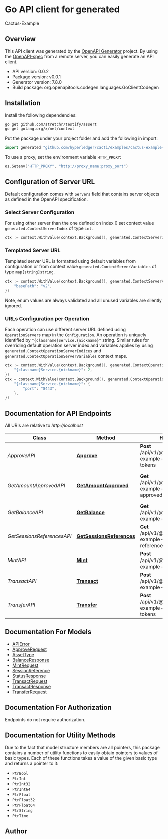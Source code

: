 # Go API client for generated

Cactus-Example


## Overview
This API client was generated by the [OpenAPI Generator](https://openapi-generator.tech) project.  By using the [OpenAPI-spec](https://www.openapis.org/) from a remote server, you can easily generate an API client.

- API version: 0.0.2
- Package version: v0.0.1
- Generator version: 7.8.0
- Build package: org.openapitools.codegen.languages.GoClientCodegen

## Installation

Install the following dependencies:

```sh
go get github.com/stretchr/testify/assert
go get golang.org/x/net/context
```

Put the package under your project folder and add the following in import:

```go
import generated "github.com/hyperledger/cacti/examples/cactus-example-cbdc-bridging-backend/src/main/go/generated"
```

To use a proxy, set the environment variable `HTTP_PROXY`:

```go
os.Setenv("HTTP_PROXY", "http://proxy_name:proxy_port")
```

## Configuration of Server URL

Default configuration comes with `Servers` field that contains server objects as defined in the OpenAPI specification.

### Select Server Configuration

For using other server than the one defined on index 0 set context value `generated.ContextServerIndex` of type `int`.

```go
ctx := context.WithValue(context.Background(), generated.ContextServerIndex, 1)
```

### Templated Server URL

Templated server URL is formatted using default variables from configuration or from context value `generated.ContextServerVariables` of type `map[string]string`.

```go
ctx := context.WithValue(context.Background(), generated.ContextServerVariables, map[string]string{
	"basePath": "v2",
})
```

Note, enum values are always validated and all unused variables are silently ignored.

### URLs Configuration per Operation

Each operation can use different server URL defined using `OperationServers` map in the `Configuration`.
An operation is uniquely identified by `"{classname}Service.{nickname}"` string.
Similar rules for overriding default operation server index and variables applies by using `generated.ContextOperationServerIndices` and `generated.ContextOperationServerVariables` context maps.

```go
ctx := context.WithValue(context.Background(), generated.ContextOperationServerIndices, map[string]int{
	"{classname}Service.{nickname}": 2,
})
ctx = context.WithValue(context.Background(), generated.ContextOperationServerVariables, map[string]map[string]string{
	"{classname}Service.{nickname}": {
		"port": "8443",
	},
})
```

## Documentation for API Endpoints

All URIs are relative to *http://localhost*

Class | Method | HTTP request | Description
------------ | ------------- | ------------- | -------------
*ApproveAPI* | [**Approve**](docs/ApproveAPI.md#approve) | **Post** /api/v1/@hyperledger/cactus-example-cbdc/approve-tokens | Submit a transaction intent
*GetAmountApprovedAPI* | [**GetAmountApproved**](docs/GetAmountApprovedAPI.md#getamountapproved) | **Get** /api/v1/@hyperledger/cactus-example-cbdc/get-amount-approved | Get the amount approved for a transaction
*GetBalanceAPI* | [**GetBalance**](docs/GetBalanceAPI.md#getbalance) | **Get** /api/v1/@hyperledger/cactus-example-cbdc/get-balance | 
*GetSessionsReferencesAPI* | [**GetSessionsReferences**](docs/GetSessionsReferencesAPI.md#getsessionsreferences) | **Get** /api/v1/@hyperledger/cactus-example-cbdc/get-sessions-references | Get SATP current sessions data
*MintAPI* | [**Mint**](docs/MintAPI.md#mint) | **Post** /api/v1/@hyperledger/cactus-example-cbdc/mint-tokens | Submit a transaction intent
*TransactAPI* | [**Transact**](docs/TransactAPI.md#transact) | **Post** /api/v1/@hyperledger/cactus-example-cbdc/transact | Submit a transaction intent
*TransferAPI* | [**Transfer**](docs/TransferAPI.md#transfer) | **Post** /api/v1/@hyperledger/cactus-example-cbdc/transfer-tokens | Submit a transaction intent


## Documentation For Models

 - [APIError](docs/APIError.md)
 - [ApproveRequest](docs/ApproveRequest.md)
 - [AssetType](docs/AssetType.md)
 - [BalanceResponse](docs/BalanceResponse.md)
 - [MintRequest](docs/MintRequest.md)
 - [SessionReference](docs/SessionReference.md)
 - [StatusResponse](docs/StatusResponse.md)
 - [TransactRequest](docs/TransactRequest.md)
 - [TransactResponse](docs/TransactResponse.md)
 - [TransferRequest](docs/TransferRequest.md)


## Documentation For Authorization

Endpoints do not require authorization.


## Documentation for Utility Methods

Due to the fact that model structure members are all pointers, this package contains
a number of utility functions to easily obtain pointers to values of basic types.
Each of these functions takes a value of the given basic type and returns a pointer to it:

* `PtrBool`
* `PtrInt`
* `PtrInt32`
* `PtrInt64`
* `PtrFloat`
* `PtrFloat32`
* `PtrFloat64`
* `PtrString`
* `PtrTime`

## Author



